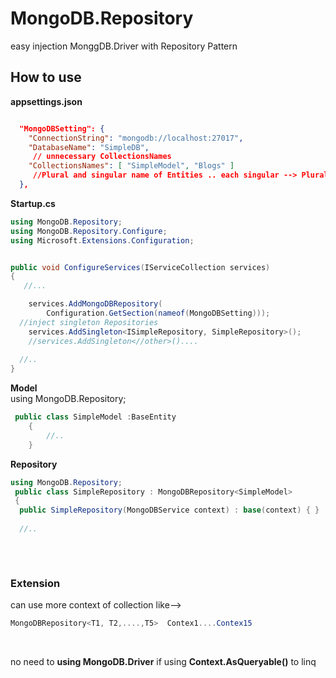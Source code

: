 # MongoDB.Repository
easy  injection MonggDB.Driver  with Repository Pattern
## How to use

**appsettings.json**
<br/>
```JSON

  "MongoDBSetting": {
    "ConnectionString": "mongodb://localhost:27017",
    "DatabaseName": "SimpleDB",
     // unnecessary CollectionsNames
    "CollectionsNames": [ "SimpleModel", "Blogs" ]
     //Plural and singular name of Entities .. each singular --> Plural  , Plural --> Plural
  },
```


**Startup.cs**
<br/>

```C#
using MongoDB.Repository;
using MongoDB.Repository.Configure;
using Microsoft.Extensions.Configuration;


public void ConfigureServices(IServiceCollection services)
{
   //...

    services.AddMongoDBRepository(
        Configuration.GetSection(nameof(MongoDBSetting)));
  //inject singleton Repositories  
    services.AddSingleton<ISimpleRepository, SimpleRepository>();
    //services.AddSingleton<//other>()....
    
  //..
}
```
**Model**
<br/>
using MongoDB.Repository;
```C#
 public class SimpleModel :BaseEntity
    {
        //..
    }
```

**Repository**
<br/>
```C#
using MongoDB.Repository;
 public class SimpleRepository : MongoDBRepository<SimpleModel>
 {
  public SimpleRepository(MongoDBService context) : base(context) { }
  
  //..
 
```

<br/>

### Extension 
can use more context of collection like-->
```C#
MongoDBRepository<T1, T2,....,T5>  Contex1....Contex15
```
<br/>

no need to **using MongoDB.Driver** if using **Context.AsQueryable()** to linq 

